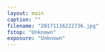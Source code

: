 ```yaml
---
layout: main
caption: ""
filename: "20171116222736.jpg"
fstop: "Unknown"
exposure: "Unknown"
---
```

